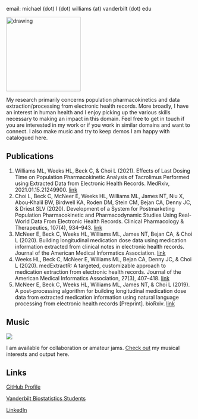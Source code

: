 email: michael (dot) l (dot) williams (at) vanderbilt (dot) edu

<img src="https://michaelleewilliams.github.io/pictures/10017466-2B1C-4572-B573-E1CA415405F2_1_201_a.jpeg" alt="drawing" width="200"/>

My research primarily concerns population pharmacokinetics and data extraction/processing from electronic health records.  More broadly, I have an interest in human health and I enjoy picking up the various skills necessary to making an impact in this domain.  Feel free to get in touch if you are interested in my work or if you work in similar domains and want to connect.  I also make music and try to keep demos I am happy with catalogued here.

## Publications

1. Williams ML, Weeks HL, Beck C, & Choi L (2021). Effects of Last Dosing Time on Population Pharmacokinetic Analysis of Tacrolimus Performed using Extracted Data from Electronic Health Records. MedRxiv, 2021.01.15.21249900. [link](https://doi.org/10.1101/2021.01.15.21249900)
1. Choi L, Beck C, McNeer E, Weeks HL, Williams ML, James NT, Niu X, Abou‐Khalil BW, Birdwell KA, Roden DM, Stein CM, Bejan CA, Denny JC, & Driest SLV (2020). Development of a System for Postmarketing Population Pharmacokinetic and Pharmacodynamic Studies Using Real-World Data From Electronic Health Records. Clinical Pharmacology & Therapeutics, 107(4), 934–943. [link](https://doi.org/10.1002/cpt.1787)
1. McNeer E, Beck C, Weeks HL, Williams ML, James NT, Bejan CA, & Choi L (2020). Building longitudinal medication dose data using medication information extracted from clinical notes in electronic health records. Journal of the American Medical Informatics Association. [link](https://doi.org/10.1093/jamia/ocaa291)
1. Weeks HL, Beck C, McNeer E, Williams ML, Bejan CA, Denny JC, & Choi L (2020). medExtractR: A targeted, customizable approach to medication extraction from electronic health records. Journal of the American Medical Informatics Association, 27(3), 407–418. [link](https://doi.org/10.1093/jamia/ocz207)
1. McNeer E, Beck C, Weeks HL, Williams ML, James NT, & Choi L (2019). A post-processing algorithm for building longitudinal medication dose data from extracted medication information using natural language processing from electronic health records [Preprint]. bioRxiv. [link](https://doi.org/10.1101/775015)

## Music

![](https://michaelleewilliams.github.io/pictures/1BE0830C-E359-468F-BDFF-F4215D2330EB_1_201_a.jpeg)

I am available for collaboration or amateur jams. [Check out](https://michaelleewilliams.github.io/splash/music.html) my musical interests and output here.


## Links

[GitHub Profile](https://github.com/michaelleewilliams)

[Vanderbilt Biostatistics Students](https://www.vanderbilt.edu/biostatistics-graduate/cpt/people/michael-williams/)

[LinkedIn](https://www.linkedin.com/in/michael-lee-williams/)
